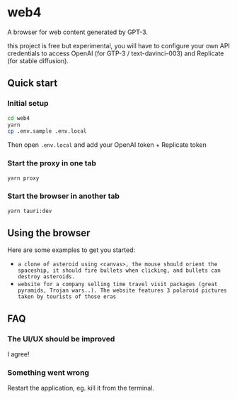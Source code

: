 # web4

A browser for web content generated by GPT-3.

this project is free but experimental, you will have to configure your own API credentials to access OpenAI (for GTP-3 / text-davinci-003) and Replicate (for stable diffusion).

## Quick start

### Initial setup

```bash
cd web4
yarn
cp .env.sample .env.local
```

Then open `.env.local` and add your OpenAI token + Replicate token

### Start the proxy in one tab

```bash
yarn proxy
```

### Start the browser in another tab

```bash
yarn tauri:dev
```

## Using the browser

Here are some examples to get you started:

- `a clone of asteroid using <canvas>, the mouse should orient the spaceship, it should fire bullets when clicking, and bullets can destroy asteroids.`
- `website for a company selling time travel visit packages (great pyramids, Trojan wars..). The website features 3 polaroid pictures taken by tourists of those eras`

## FAQ

### The UI/UX should be improved

I agree!

### Something went wrong

Restart the application, eg. kill it from the terminal.
